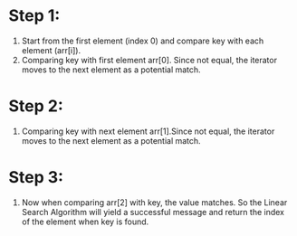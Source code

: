 # Step 1:
1. Start from the first element (index 0) and compare key with each element (arr[i]).
2. Comparing key with first element arr[0]. Since not equal, the iterator moves to the next element as a potential match.

# Step 2:
1. Comparing key with next element arr[1].Since not equal, the iterator moves to the next element as a potential match.

# Step 3:
1. Now when comparing arr[2] with key, the value matches. So the Linear Search Algorithm will yield a successful message and return the index of the element when key is found.